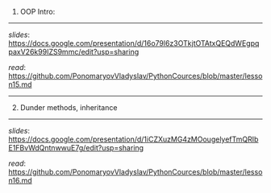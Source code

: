 1. OOP Intro:
-----------------------
_slides_: https://docs.google.com/presentation/d/16o79l6z3OTkjtOTAtxQEQdWEgpqpaxV26k99IZS9mmc/edit?usp=sharing

_read_: https://github.com/PonomaryovVladyslav/PythonCources/blob/master/lesson15.md


----------------------------------------
2. Dunder methods, inheritance
-------------------------------
_slides_: https://docs.google.com/presentation/d/1iCZXuzMG4zMOougelyefTmQRIbE1FBvWdQntnwwuE7g/edit?usp=sharing

_read_: https://github.com/PonomaryovVladyslav/PythonCources/blob/master/lesson16.md
 